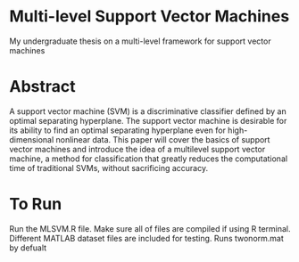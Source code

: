 # Multi-level Support Vector Machines

My undergraduate thesis on a multi-level framework for support vector machines

# Abstract 

A support vector machine (SVM) is a discriminative classifier defined by an optimal separating hyperplane. The support vector machine is desirable for its ability to find an optimal separating hyperplane even for high-dimensional nonlinear data. This paper will cover the basics of support vector machines and introduce the idea of a multilevel support vector machine, a method for classification that greatly reduces the computational time of traditional SVMs, without sacrificing accuracy.


# To Run

Run the MLSVM.R file. Make sure all of files are compiled if using R terminal. 
Different MATLAB dataset files are included for testing. Runs twonorm.mat by defualt
